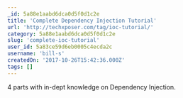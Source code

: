 ```yaml
---
_id: 5a88e1aabd6dca0d5f0d1c2e
title: 'Complete Dependency Injection Tutorial'
url: 'http://techxposer.com/tag/ioc-tutorial/'
category: 5a88e1aabd6dca0d5f0d1c2e
slug: 'complete-ioc-tutorial'
user_id: 5a83ce59d6eb0005c4ecda2c
username: 'bill-s'
createdOn: '2017-10-26T15:42:36.000Z'
tags: []
---
```


4 parts with in-dept knowledge on Dependency Injection.
